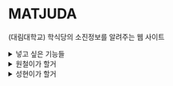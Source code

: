 # MATJUDA

(대림대학교) 학식당의 소진정보를 알려주는 웹 사이트

<details>
<summary>넣고 싶은 기능들</summary>
-메인 기능: 코너별 매진 상태를 확인할 수 있음<br>
-서브 기능: 음식 사진 업데이트 (이용자 자발적 업데이트), 댓글 기능, 좋아요 싫어요 버튼 기능, 사진 업로드왕(업데이트를 많이한 유저에게 상품), 코너 VS 선택 기능, 광고 삽입해서 수익 창출 (구글 애드센스), 음식 종류 별 예상 소진시간 알려주기
</details>
<details>
<summary>원철이가 할거</summary>
1주차: json 파싱 사용자에게 보여지게, <del>구상한 거 README에 적기</del>, notion 만들기, <del>mac환경 설정</del>
</details>
<details>
<summary>성현이가 할거</summary>
1주차: 클라우드단 구상하기, 사진 판별 프롬포트 엔지니어링하기
</details>
